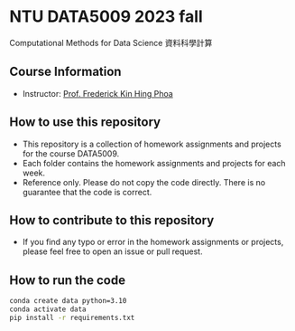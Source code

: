 # NTU DATA5009 2023 fall
Computational Methods for Data Science
資料科學計算

## Course Information
- Instructor: [Prof. Frederick Kin Hing Phoa](https://staff.stat.sinica.edu.tw/fredphoa/index.html)

## How to use this repository
- This repository is a collection of homework assignments and projects for the course DATA5009.
- Each folder contains the homework assignments and projects for each week.
- Reference only. Please do not copy the code directly. There is no guarantee that the code is correct.

## How to contribute to this repository
- If you find any typo or error in the homework assignments or projects, please feel free to open an issue or pull request.


## How to run the code

```bash
conda create data python=3.10
conda activate data
pip install -r requirements.txt
```